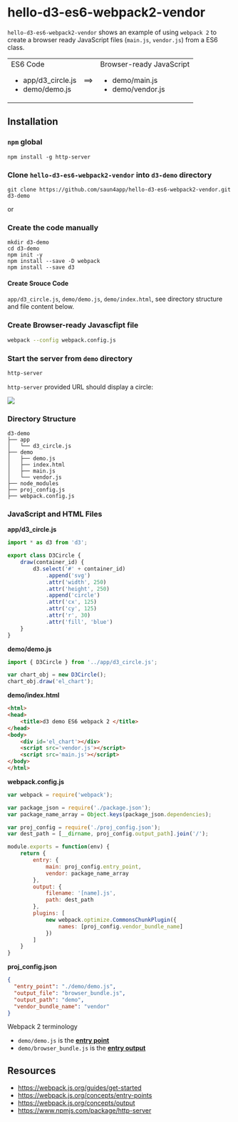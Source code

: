 # hello-d3-es6-webpack2-vendor
`hello-d3-es6-webpack2-vendor` shows an example of using `webpack 2` to create a browser ready JavaScript files (`main.js`, `vendor.js`) from a ES6 class.  

<table>
<tr>
<td valign="top">ES6 Code
<ul>
<li>app/d3_circle.js</li>
<li>demo/demo.js</li>
</ul>
</td>
<td> ==> </td>
<td valign="top">Browser-ready JavaScript
<ul>
<li>demo/main.js</li>
<li>demo/vendor.js</li>
</ul>
</td>
</tr>
</table>


## Installation

### `npm` global
```
npm install -g http-server
```

### Clone `hello-d3-es6-webpack2-vendor` into `d3-demo` directory
```
git clone https://github.com/saun4app/hello-d3-es6-webpack2-vendor.git d3-demo
```

or

### Create the code manually

```
mkdir d3-demo
cd d3-demo
npm init -y
npm install --save -D webpack
npm install --save d3
```

#### Create Srouce Code
`app/d3_circle.js`, `demo/demo.js`, `demo/index.html`, see directory structure and file content below.

### Create Browser-ready Javascfipt file
```bash
webpack --config webpack.config.js
```

### Start the server from `demo` directory
```bash
http-server
```
`http-server` provided URL should display a circle:
<div>
<img src="https://rawgit.com/saun4app/hello-d3-es6-webpack2-vendor/master/circle.svg">
</div>

### Directory Structure
```
d3-demo
├── app
│   └── d3_circle.js
├── demo
│   ├── demo.js
│   ├── index.html
│   ├── main.js
│   └── vendor.js
├── node_modules
├── proj_config.js
├── webpack.config.js
```

### JavaScript and HTML Files

**app/d3_circle.js**

```javascript
import * as d3 from 'd3';

export class D3Circle {
    draw(container_id) {
        d3.select('#' + container_id)
            .append('svg')
            .attr('width', 250)
            .attr('height', 250)
            .append('circle')
            .attr('cx', 125)
            .attr('cy', 125)
            .attr('r', 30)
            .attr('fill', 'blue')
    }
}

```

**demo/demo.js**

```javascript
import { D3Circle } from '../app/d3_circle.js';

var chart_obj = new D3Circle();
chart_obj.draw('el_chart');
```

**demo/index.html**

```html
<html>
<head>
    <title>d3 demo ES6 webpack 2 </title>
</head>
<body>
    <div id='el_chart'></div>
    <script src='vendor.js'></script>
    <script src='main.js'></script>        
</body>
</html>
```

**webpack.config.js**

```javascript
var webpack = require('webpack');

var package_json = require('./package.json');
var package_name_array = Object.keys(package_json.dependencies);

var proj_config = require('./proj_config.json');
var dest_path = [__dirname, proj_config.output_path].join('/');

module.exports = function(env) {
    return {
        entry: {
            main: proj_config.entry_point,
            vendor: package_name_array
        },
        output: {
            filename: '[name].js',
            path: dest_path
        },
        plugins: [
            new webpack.optimize.CommonsChunkPlugin({
                names: [proj_config.vendor_bundle_name]
            })
        ]
    }
}
```

**proj_config.json**

```json
{
  "entry_point": "./demo/demo.js",
  "output_file": "browser_bundle.js",
  "output_path": "demo",
  "vendor_bundle_name": "vendor"
}
```


Webpack 2 terminology
- `demo/demo.js` is the <a href="https://webpack.js.org/concepts/entry-points" target="_black">**entry point**</a>
- `demo/browser_bundle.js` is the <a href="https://webpack.js.org/concepts/output" target="_black">**entry output**</a>




## Resources
- https://webpack.js.org/guides/get-started
- https://webpack.js.org/concepts/entry-points
- https://webpack.js.org/concepts/output
- https://www.npmjs.com/package/http-server
